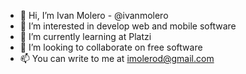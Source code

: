 - 👋 Hi, I’m Ivan Molero - @ivanmolero
- 👀 I’m interested in develop web and mobile software
- 🌱 I’m currently learning at Platzi
- 💞️ I’m looking to collaborate on free software
- 📫 You can write to me at imolerod@gmail.com

<!---
ivanmolero/ivanmolero is a ✨ special ✨ repository because its `README.md` (this file) appears on your GitHub profile.
You can click the Preview link to take a look at your changes.
--->
